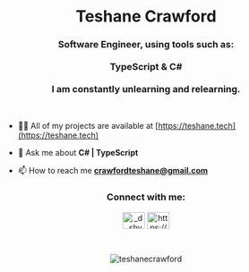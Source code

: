 <h1 align="center">Teshane Crawford</h1>
<h3 align="center">Software Engineer, using tools such as: 
  <br>
  <br>
  TypeScript & C#
  <br>
  <br>
  I am constantly unlearning and relearning.</h3>
<br>

- 👨‍💻 All of my projects are available at [https://teshane.tech](https://teshane.tech)

- 💬 Ask me about **C# | TypeScript**

- 📫 How to reach me **crawfordteshane@gmail.com**

<h3 align="center">Connect with me:</h3>
<p align="center">
<a href="https://twitter.com/_d_shybrid" align="center" target="blank"><img align="center" src="https://raw.githubusercontent.com/rahuldkjain/github-profile-readme-generator/master/src/images/icons/Social/twitter.svg" alt="_d_shybrid" height="30" width="40" /></a>
<a href="https://linkedin.com/in/https://www.linkedin.com/in/teshanecrawford/" align="center" target="blank"><img align="center" src="https://raw.githubusercontent.com/rahuldkjain/github-profile-readme-generator/master/src/images/icons/Social/linked-in-alt.svg" alt="https://www.linkedin.com/in/teshanecrawford/" height="30" width="40" /></a>
</p>
<br>

<p align="center"><img align="center" src="https://github-readme-stats.vercel.app/api/top-langs?username=teshanecrawford&show_icons=true&locale=en&layout=compact" alt="teshanecrawford" /></p>
